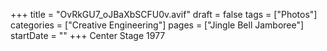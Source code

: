 +++
title = "OvRkGU7_oJBaXbSCFU0v.avif"
draft = false
tags = ["Photos"]
categories = ["Creative Engineering"]
pages = ["Jingle Bell Jamboree"]
startDate = ""
+++
Center Stage 1977
